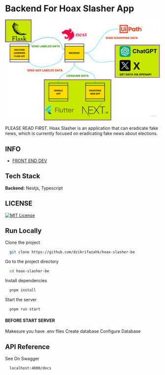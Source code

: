 

# Backend For Hoax Slasher App
<div align="center"> <img src="https://raw.githubusercontent.com/dzikrifazahk/hoax-slasher-be/main/config/designSystem.png"> </div>

PLEASE READ FIRST.
Hoax Slasher is an application that can eradicate fake news, which is currently focused on eradicating fake news about elections. 



## INFO

 - [FRONT END DEV](https://github.com/dzikrifazahk/hoax-slasher-fe)

## Tech Stack

**Backend:** Nestjs, Typescript

## LICENSE

[![MIT License](https://img.shields.io/badge/License-MIT-green.svg)](https://choosealicense.com/licenses/mit/)


## Run Locally

Clone the project

```bash
  git clone https://github.com/dzikrifazahk/hoax-slasher-be
```

Go to the project directory

```bash
  cd hoax-slasher-be
```

Install dependencies

```bash
  pnpm install
```

Start the server

```bash
  pnpm run start
```

#### BEFORE START SERVER
Makesure you have .env files
Create database
Configure Database 


## API Reference

See On Swagger 
```bash
  localhost:4000/docs
```
